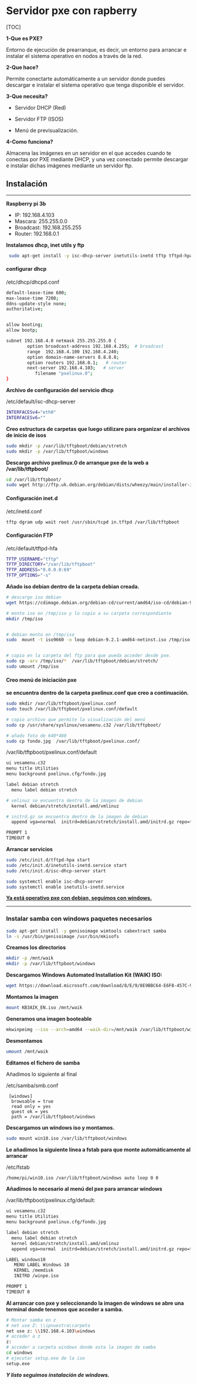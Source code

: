 # Servidor pxe con rapberry

[TOC]



**1-Que es PXE?**

Entorno de ejecución de prearranque, es decir, un entorno para arrancar e instalar el sistema operativo en nodos a través de la red.



**2-Que hace?**

Permite conectarte automáticamente a un servidor donde puedes descargar e instalar el sistema operativo que tenga disponible el servidor.



**3-Que necesita?**

- Servidor DHCP (Red)

- Servidor FTP (ISOS)

- Menú de previsualización.


**4-Como funciona?**

Almacena las imágenes en un servidor en el que accedes cuando te conectas por PXE mediante DHCP, y una vez conectado permite descargar e instalar dichas imágenes mediante un servidor ftp.



## Instalación 

---

**Raspberry pi 3b**

- IP: 192.168.4.103
- Mascara: 255.255.0.0
- Broadcast: 192.168.255.255
- Router: 192.168.0.1



**Instalamos dhcp, inet utils y ftp**

```bash
 sudo apt-get install -y isc-dhcp-server inetutils-inetd tftp tftpd-hpa
```

  

#### configurar dhcp

/etc/dhcp/dhcpd.conf

```bash
default-lease-time 600;
max-lease-time 7200;
ddns-update-style none;
authoritative;


allow booting;
allow bootp;

subnet 192.168.4.0 netmask 255.255.255.0 {
        option broadcast-address 192.168.4.255;  # broadcast
        range  192.168.4.100 192.168.4.240;
        option domain-name-servers 8.8.8.8;
        option routers 192.168.0.1;   # router
        next-server 192.168.4.103;   # server
           filename "pxelinux.0";
}
```



**Archivo de configuración del servicio dhcp**

/etc/default/isc-dhcp-server

```bash
INTERFACESv4="eth0"
INTERFACESv6=""
```



**Creo estructura de carpetas que luego utilizare para organizar el archivos de inicio de isos**

```bash
sudo mkdir -p /var/lib/tftpboot/debian/stretch
sudo mkdir -p /var/lib/tftpboot/windows
```



**Descargo archivo pxelinux.0 de arranque pxe de la web a /var/lib/tftpboot/**

```bash
cd /var/lib/tftpboot/
sudo wget http://ftp.uk.debian.org/debian/dists/wheezy/main/installer-i386/current/images/netboot/debian-installer/i386/pxelinux.0
```



#### Configuración inet.d

/etc/inetd.conf

```bash
tftp dgram udp wait root /usr/sbin/tcpd in.tftpd /var/lib/tftpboot
```



#### Configuración FTP

/etc/default/tftpd-hfa

```bash
TFTP_USERNAME="tftp"
TFTP_DIRECTORY="/var/lib/tftpboot"
TFTP_ADDRESS="0.0.0.0:69"
TFTP_OPTIONS="-s"
```



**Añado iso debian dentro de la carpeta debian creada.**

```bash
# descargo iso debian
wget https://cdimage.debian.org/debian-cd/current/amd64/iso-cd/debian-9.2.1-amd64-netinst.iso

# monto iso en /tmp/iso y lo copio a su carpeta correspondiente
mkdir /tmp/iso


# debian monto en /tmp/iso
sudo  mount -t iso9660 -o loop debian-9.2.1-amd64-netinst.iso /tmp/iso


# copio en la carpeta del ftp para que pueda acceder desde pxe.
sudo cp -arv /tmp/iso/*  /var/lib/tftpboot/debian/stretch/
sudo umount /tmp/iso
```



#### Creo menú de iniciación pxe 

**se encuentra dentro de la carpeta pxelinux.conf que creo a continuación.**

```bash
sudo mkdir /var/lib/tftpboot/pxelinux.conf
sudo touch /var/lib/tftpboot/pxelinux.conf/default

# copio archivo que permite la visualización del menú
sudo cp /usr/share/syslinux/vesamenu.c32 /var/lib/tftpboot/

# añado foto de 640*480 
sudo cp fondo.jpg  /var/lib/tftpboot/pxelinux.conf/

```



/var/lib/tftpboot/pxelinux.conf/default

```bash
ui vesamenu.c32
menu title Utilities
menu background pxelinux.cfg/fondo.jpg

label debian stretch
  menu label debian stretch

# vmlinuz se encuentra dentro de la imagen de debian
  kernel debian/stretch/install.amd/vmlinuz

# initrd.gz se encuentra dentro de la imagen de debian
  append vga=normal  initrd=debian/stretch/install.amd/initrd.gz repo=ftp://192.168.4.103/debian/stretch

PROMPT 1
TIMEOUT 0
```



**Arrancar servicios**

```bash
sudo /etc/init.d/tftpd-hpa start
sudo /etc/init.d/inetutils-inetd.service start
sudo /etc/init.d/isc-dhcp-server start

sudo systemctl enable isc-dhcp-server
sudo systemctl enable inetutils-inetd.service
```



<u>**Ya está operativo pxe con debian, seguimos con windows.**</u>

---

   

   

### Instalar samba con windows paquetes necesarios

 ```bash
sudo apt-get install -y genisoimage wimtools cabextract samba
ln -s /usr/bin/genisoimage /usr/bin/mkisofs
 ```



**Creamos los directorios**

```bash
mkdir -p /mnt/waik
mkdir -p /var/lib/tftpboot/windows
```



**Descargamos Windows Automated Installation Kit (WAIK) ISO:**

```bash
wget https://download.microsoft.com/download/8/E/9/8E9BBC64-E6F8-457C-9B8D-F6C9A16E6D6A/KB3AIK_EN.iso
```



**Montamos la imagen**

```bash
mount KB3AIK_EN.iso /mnt/waik
```



**Generamos una imagen booteable**

```bash
mkwinpeimg --iso --arch=amd64 --waik-dir=/mnt/waik /var/lib/tftpboot/winpe.iso
```



**Desmontamos**

```bash
umount /mnt/waik
```



**Editamos el fichero de samba**

Añadimos lo siguiente al final

/etc/samba/smb.conf

     [windows]
      browsable = true
      read only = yes
      guest ok = yes
      path = /var/lib/tftpboot/windows



**Descargamos un windows iso y montamos.**

```bash
sudo mount win10.iso /var/lib/tftpboot/windows
```



**Le añadimos la siguiente linea a fstab para que monte automáticamente al arrancar**

/etc/fstab

```bash
/home/pi/win10.iso /var/lib/tftpboot/windows auto loop 0 0
```



**Añadimos lo necesario al menú del pxe para arrancar windows**

/var/lib/tftpboot/pxelinux.cfg/default:

```bash
ui vesamenu.c32
menu title Utilities
menu background pxelinux.cfg/fondo.jpg

label debian stretch
  menu label debian stretch
  kernel debian/stretch/install.amd/vmlinuz
  append vga=normal  initrd=debian/stretch/install.amd/initrd.gz repo=ftp://192.168.4.103/debian/stretch

LABEL windows10
   MENU LABEL Windows 10
   KERNEL /memdisk
   INITRD /winpe.iso

PROMPT 1
TIMEOUT 0
```



**Al arrancar con pxe y seleccionando la imagen de  windows se abre una terminal donde tenemos que acceder a samba.**

```bash
# Montar samba en z
# net use Z: \\ipnuestra\carpeta
net use z: \\192.168.4.103\windows
# acceder a z
z:
# acceder a carpeta windows donde esta la imagen de samba
cd windows
# ejecutar setup.exe de la iso
setup.exe
```



***Y listo seguimos instalación de windows.***

